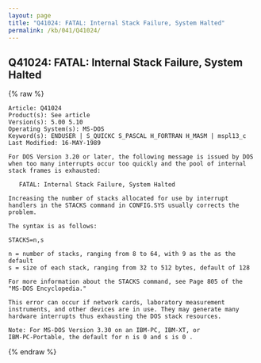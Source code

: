 ```yaml
---
layout: page
title: "Q41024: FATAL: Internal Stack Failure, System Halted"
permalink: /kb/041/Q41024/
---
```


## Q41024: FATAL: Internal Stack Failure, System Halted

{% raw %}

	Article: Q41024
	Product(s): See article
	Version(s): 5.00 5.10
	Operating System(s): MS-DOS
	Keyword(s): ENDUSER | S_QUICKC S_PASCAL H_FORTRAN H_MASM | mspl13_c
	Last Modified: 16-MAY-1989
	
	For DOS Version 3.20 or later, the following message is issued by DOS
	when too many interrupts occur too quickly and the pool of internal
	stack frames is exhausted:
	
	   FATAL: Internal Stack Failure, System Halted
	
	Increasing the number of stacks allocated for use by interrupt
	handlers in the STACKS command in CONFIG.SYS usually corrects the
	problem.
	
	The syntax is as follows:
	
	STACKS=n,s
	
	n = number of stacks, ranging from 8 to 64, with 9 as the as the default
	s = size of each stack, ranging from 32 to 512 bytes, default of 128
	
	For more information about the STACKS command, see Page 805 of the
	"MS-DOS Encyclopedia."
	
	This error can occur if network cards, laboratory measurement
	instruments, and other devices are in use. They may generate many
	hardware interrupts thus exhausting the DOS stack resources.
	
	Note: For MS-DOS Version 3.30 on an IBM-PC, IBM-XT, or
	IBM-PC-Portable, the default for n is 0 and s is 0 .

{% endraw %}
